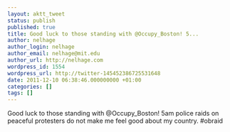 ```yaml
---
layout: aktt_tweet
status: publish
published: true
title: Good luck to those standing with @Occupy_Boston! 5...
author: nelhage
author_login: nelhage
author_email: nelhage@mit.edu
author_url: http://nelhage.com
wordpress_id: 1554
wordpress_url: http://twitter-145452386725531648
date: 2011-12-10 06:38:46.000000000 +01:00
categories: []
tags: []
---
```

Good luck to those standing with @Occupy_Boston! 5am police raids on peaceful protesters do not make me feel good about my country. #obraid
